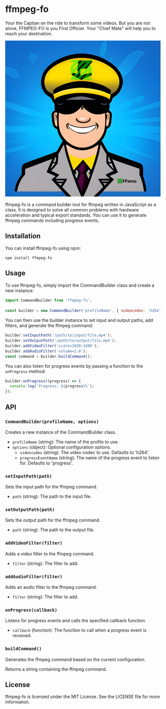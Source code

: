 # ffmpeg-fo

Your the Captian on the ride to transform some videos. But you are not alone, FFMPEG-FO is you First Officier. Your "Chief Mate" will help you to reach your destination.

![ChiefMate](assets/logo.png)

ffmpeg-fo is a command builder tool for ffmpeg written in JavaScript as a class. It is designed to solve all common problems with hardware acceleration and typical export standards. You can use it to generate ffmpeg commands including progress events.

## Installation

You can install ffmpeg-fo using npm:

```
npm install ffmpeg-fo
```

## Usage

To use ffmpeg-fo, simply import the CommandBuilder class and create a new instance:

```javascript
import CommandBuilder from 'ffmpeg-fo';

const builder = new CommandBuilder('profileName', { videocodex: 'h264' });
```

You can then use the builder instance to set input and output paths, add filters, and generate the ffmpeg command:

```javascript
builder.setInputPath('/path/to/input/file.mp4');
builder.setOutputPath('/path/to/output/file.mp4');
builder.addVideoFilter('scale=1920:1080');
builder.addAudioFilter('volume=2.0');
const command = builder.buildCommand();
```

You can also listen for progress events by passing a function to the `onProgress` method:

```javascript
builder.onProgress((progress) => {
  console.log(`Progress: ${progress}%`);
});
```

## API

### `CommandBuilder(profileName, options)`

Creates a new instance of the CommandBuilder class.

- `profileName` (string): The name of the profile to use.
- `options` (object): Optional configuration options.
  - `videocodex` (string): The video codec to use. Defaults to 'h264'.
  - `progressEventName` (string): The name of the progress event to listen for. Defaults to 'progress'.

### `setInputPath(path)`

Sets the input path for the ffmpeg command.

- `path` (string): The path to the input file.

### `setOutputPath(path)`

Sets the output path for the ffmpeg command.

- `path` (string): The path to the output file.

### `addVideoFilter(filter)`

Adds a video filter to the ffmpeg command.

- `filter` (string): The filter to add.

### `addAudioFilter(filter)`

Adds an audio filter to the ffmpeg command.

- `filter` (string): The filter to add.

### `onProgress(callback)`

Listens for progress events and calls the specified callback function.

- `callback` (function): The function to call when a progress event is received.

### `buildCommand()`

Generates the ffmpeg command based on the current configuration.

Returns a string containing the ffmpeg command.

## License

ffmpeg-fo is licensed under the MIT License. See the LICENSE file for more information.